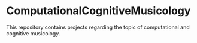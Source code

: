 # ComputationalCognitiveMusicology
This repository contains projects regarding the topic of computational and cognitive musicology.
